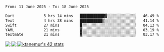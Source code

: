 <!--START_SECTION:waka-->

```txt
From: 11 June 2025 - To: 18 June 2025

Dart             5 hrs 14 mins   ███████████▓░░░░░░░░░░░░░   46.49 %
Text             4 hrs 38 mins   ██████████▒░░░░░░░░░░░░░░   41.14 %
Swift            27 mins         █░░░░░░░░░░░░░░░░░░░░░░░░   04.13 %
YAML             21 mins         ▓░░░░░░░░░░░░░░░░░░░░░░░░   03.19 %
textmate         21 mins         ▓░░░░░░░░░░░░░░░░░░░░░░░░   03.17 %
```

<!--END_SECTION:waka-->
<a href="https://github.com/anuraghazra/github-readme-stats">
  <img align="left" src="https://github-readme-stats.vercel.app/api?username=Tanesan&count_private=true&show_icons=true" />
<img align="left" src="https://github-readme-stats.vercel.app/api/top-langs/?username=Tanesan" />
</a>

[![ktanemur's 42 stats](https://badge42.vercel.app/api/v2/cl1wslf6s002109l771rng2w8/stats?cursusId=21&coalitionId=62)](https://github.com/JaeSeoKim/badge42)
